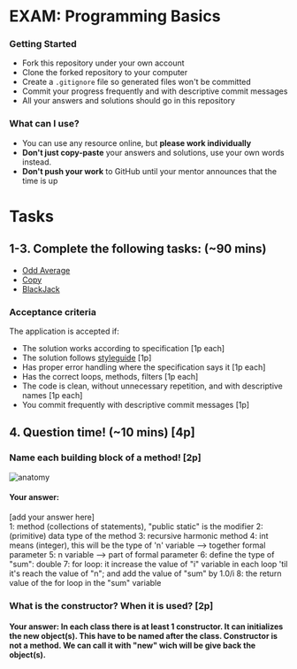 # EXAM: Programming Basics

### Getting Started
 - Fork this repository under your own account
 - Clone the forked repository to your computer
 - Create a `.gitignore` file so generated files won't be committed
 - Commit your progress frequently and with descriptive commit messages
 - All your answers and solutions should go in this repository

### What can I use?
- You can use any resource online, but **please work individually**
- **Don't just copy-paste** your answers and solutions, use your own words instead.
- **Don't push your work** to GitHub until your mentor announces that the time is up


# Tasks
## 1-3. Complete the following tasks: (~90 mins)
- [Odd Average](oddavg/OddAvg.java)
- [Copy](copy/Copy.java)
- [BlackJack](blackjack/BlackJack.java)

### Acceptance criteria
The application is accepted if:
- The solution works according to specification [1p each]
- The solution follows [styleguide](https://github.com/greenfox-academy/teaching-materials/blob/master/styleguide/java.md) [1p]
- Has proper error handling where the specification says it [1p each]
- Has the correct loops, methods, filters [1p each]
- The code is clean, without unnecessary repetition, and with descriptive names [1p each]
- You commit frequently with descriptive commit messages [1p]

## 4. Question time! (~10 mins) [4p]

### Name each building block of a method! [2p]

![anatomy](anatomy/AnatomyJava.png)

#### Your answer:
[add your answer here]   
1:  method (collections of statements), "public static" is the modifier
2:  (primitive) data type of the method
3:  recursive harmonic method 
4: int means (integer), this will be the type of 'n' variable --> together formal parameter
5: n variable --> part of formal parameter
6: define the type of "sum": double
7: for loop: it increase the value of "i" variable in each loop 'til it's reach the value of "n"; and add the value of "sum" by 1.0/i
8: the return value of the for loop in the "sum" variable

### What is the constructor? When it is used? [2p]
#### Your answer: In each class there is at least 1 constructor. It can initializes the new object(s). This have to be named after the class. Constructor is not a method. We can call it with "new" wich will be give back the object(s).
